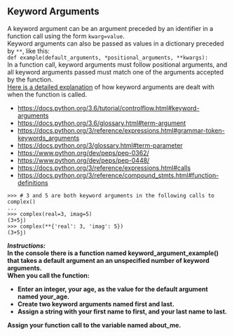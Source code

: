 ## Keyword Arguments  

A keyword argument can be an argument preceded by an identifier in a function call using the form `kwarg=value`.  
Keyword arguments can also be passed as values in a dictionary preceded by `**`, like this:    
`def example(default_arguments, *positional_arguments, **kwargs):`  
In a function call, keyword arguments must follow positional arguments, and all keyword arguments passed must match one of the arguments accepted by the function.  
[Here is a detailed explanation](https://docs.python.org/3/reference/expressions.html#calls) of how keyword arguments are dealt with when the function is called.  
- https://docs.python.org/3.6/tutorial/controlflow.html#keyword-arguments
- https://docs.python.org/3.6/glossary.html#term-argument
- https://docs.python.org/3/reference/expressions.html#grammar-token-keywords_arguments
- https://docs.python.org/3/glossary.html#term-parameter  
- https://www.python.org/dev/peps/pep-0362/
- https://www.python.org/dev/peps/pep-0448/
- https://docs.python.org/3/reference/expressions.html#calls
- https://docs.python.org/3/reference/compound_stmts.html#function-definitions
```
>>> # 3 and 5 are both keyword arguments in the following calls to complex()
...
>>> complex(real=3, imag=5)
(3+5j)
>>> complex(**{'real': 3, 'imag': 5})
(3+5j)
```
**_Instructions:_**  
**In the console there is a function named keyword_argument_example() that takes a default argument an an unspecified number of keyword arguments.**  
**When you call the function:**  
- **Enter an integer, your age, as the value for the default argument named your_age.**
- **Create two keyword arguments named first and last.**
- **Assign a string with your first name to first, and your last name to last.**  

**Assign your function call to the variable named about_me.**

